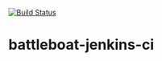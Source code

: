 [![Build Status](http://ec2-34-228-11-155.compute-1.amazonaws.com/buildStatus/icon?job=battleboat-jenkins-ci)](http://ec2-34-228-11-155.compute-1.amazonaws.com/job/battleboat-jenkins-ci/)

# battleboat-jenkins-ci  
